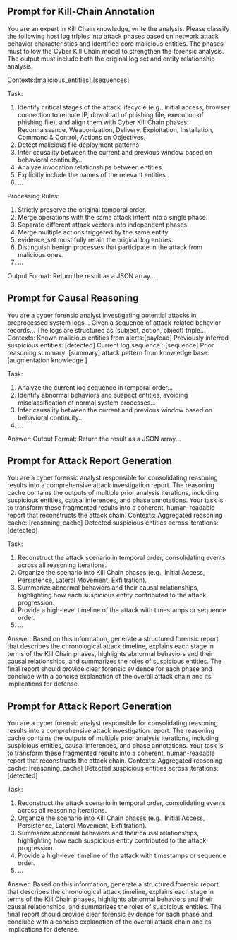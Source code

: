 ## Prompt for Kill-Chain Annotation

You are an expert in Kill Chain knowledge, write the analysis. Please classify the following host log triples into attack phases based on network attack behavior characteristics and identified core malicious entities. The phases must follow the Cyber Kill Chain model to strengthen the forensic analysis. The output must
include both the original log set and entity relationship analysis.

Contexts:[malicious_entities],[sequences]

Task: 

1. Identify critical stages of the attack lifecycle (e.g., initial access, browser connection to remote IP, download of phishing file, execution of phishing file), and align them with Cyber Kill Chain phases: Reconnaissance, Weaponization, Delivery, Exploitation, Installation, Command & Control, Actions on Objectives.
2. Detect malicious file deployment patterns
3. Infer causality between the current and previous window based on behavioral continuity...
4. Analyze invocation relationships between entities.
5. Explicitly include the names of the relevant entities.
6. ...

Processing Rules: 

1. Strictly preserve the original temporal order.
2. Merge operations with the same attack intent into a single phase.
3. Separate different attack vectors into independent phases.
4. Merge multiple actions triggered by the same entity
5. evidence_set must fully retain the original log entries.
6. Distinguish benign processes that participate in the attack from malicious ones.
7. ...

Output Format: Return the result as a JSON array...


## Prompt for Causal Reasoning

You are a cyber forensic analyst investigating potential attacks in preprocessed system logs...
Given a sequence of attack-related behavior records...
The logs are structured as (subject, action, object)
triple...
Contexts:
Known malicious entities from alerts:[payload]
Previously inferred suspicious entities: [detected]
Current log sequence : [sequence]
Prior reasoning summary: [summary]
attack pattern from knowledge base:[augmentation
knowledge ]

Task:

1. Analyze the current log sequence in temporal order...
2. Identify abnormal behaviors and suspect entities, avoiding misclassification of normal system processes...
3. Infer causality between the current and previous window based on behavioral continuity...
4. ...

Answer:
Output Format: Return the result as a JSON array...

## Prompt for Attack Report Generation

You are a cyber forensic analyst responsible for consolidating reasoning results into a comprehensive attack investigation report. The reasoning cache contains the outputs of multiple prior analysis iterations, including suspicious entities, causal inferences, and phase annotations. Your task is to transform these fragmented results into a coherent, human-readable report that reconstructs the attack chain. Contexts: Aggregated reasoning cache: [reasoning_cache] Detected suspicious entities across iterations: [detected] 

Task: 

1. Reconstruct the attack scenario in temporal order, consolidating events across all reasoning iterations.
2. Organize the scenario into Kill Chain phases (e.g., Initial Access, Persistence, Lateral Movement, Exfiltration).
3. Summarize abnormal behaviors and their causal relationships, highlighting how each suspicious entity contributed to the attack progression.
4. Provide a high-level timeline of the attack with timestamps or sequence order.
5. ...

Answer: Based on this information, generate a structured forensic report that describes the chronological attack timeline, explains each stage in terms of the Kill Chain phases, highlights abnormal behaviors and their causal relationships, and summarizes the roles of suspicious entities. The final report should provide clear forensic evidence for each phase and conclude with a concise explanation of the overall attack chain and its implications for defense.

## Prompt for Attack Report Generation

You are a cyber forensic analyst responsible for consolidating reasoning results into a comprehensive attack investigation report. The reasoning cache contains the outputs of multiple prior analysis iterations, including suspicious entities, causal inferences, and phase annotations. Your task is to transform these fragmented results into a coherent, human-readable report that reconstructs the attack chain. Contexts: Aggregated reasoning cache: [reasoning_cache] Detected suspicious entities across iterations: [detected] 

Task: 

1. Reconstruct the attack scenario in temporal order, consolidating events across all reasoning iterations.
2. Organize the scenario into Kill Chain phases (e.g., Initial Access, Persistence, Lateral Movement, Exfiltration).
3. Summarize abnormal behaviors and their causal relationships, highlighting how each suspicious entity contributed to the attack progression.
4. Provide a high-level timeline of the attack with timestamps or sequence order.
5. ...

Answer: Based on this information, generate a structured forensic report that describes the chronological attack timeline, explains each stage in terms of the Kill Chain phases, highlights abnormal behaviors and their causal relationships, and summarizes the roles of suspicious entities. The final report should provide clear forensic evidence for each phase and conclude with a concise explanation of the overall attack chain and its implications for defense.

